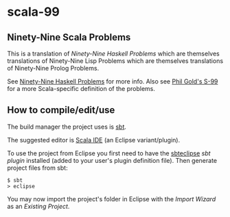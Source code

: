 scala-99
========

Ninety-Nine Scala Problems
-------------------

This is a translation of *Ninety-Nine Haskell Problems* which are themselves
translations of Ninety-Nine Lisp Problems which are themselves translations
of Ninety-Nine Prolog Problems.

See [Ninety-Nine Haskell Problems](http://www.haskell.org/haskellwiki/H-99:_Ninety-Nine_Haskell_Problems)
for more info.
Also see [Phil Gold's S-99](http://aperiodic.net/phil/scala/s-99/) for a more Scala-specific definition of the problems.

How to compile/edit/use
-------------------

The build manager the project uses is [sbt](http://www.scala-sbt.org/).

The suggested editor is [Scala IDE](http://scala-ide.org/) (an Eclipse variant/plugin).

To use the project from Eclipse you first need to have the
[sbteclipse](https://github.com/typesafehub/sbteclipse) *sbt plugin* installed
(added to your user's plugin definition file). Then generate project files from sbt:

    $ sbt
    > eclipse

You may now import the project's folder in Eclipse with the *Import Wizard* as an *Existing Project*.
